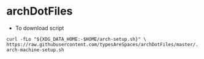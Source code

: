 # archDotFiles

* To download script

``
curl -fLo "${XDG_DATA_HOME:-$HOME/arch-setup.sh}" \
https://raw.githubusercontent.com/typesAreSpaces/archDotFiles/master/.arch-machine-setup.sh
``
